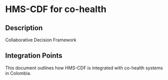 # HMS-CDF for co-health

## Description

Collaborative Decision Framework

## Integration Points

This document outlines how HMS-CDF is integrated with co-health systems in Colombia.
